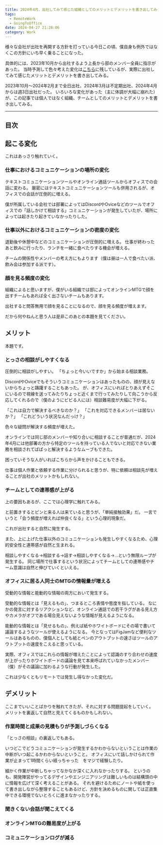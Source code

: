 ```yaml
---
title: 2024年4月、出社してみて感じた組織としてのメリットとデメリットを書き出してみる
tags:
  - RemoteWork
  - GoingToOffice
date: 2024-04-27 21:20:06
category: Work
---
```


様々な会社が出社を再開する方針を打っている今日この頃、僕自身も例外ではなくこの方針にいち早く乗ることになった。

具体的には、2023年10月から出社するよう上長から部のメンバー全員に指示があった。
当時予測して色々考えた変化は[こちら](https://skawashima.com/blog/2023/09/to-occur-by-full-time-attendance/)に残しているが、実際に出社してみて感じたメリットとデメリットを書き出してみる。

2023年10月〜2024年2月まで全日出社、2024年3月は不定期出社、2024年4月からは週3日出社だった。
いろいろな変化があった（主に体調が大幅に崩れた）が、この記事では個人ではなく組織、チームとしてのメリットとデメリットを書き出してみる。

<!-- more -->

---

## 目次

<!-- toc -->

## 起こる変化

これはあっさり触れていく。

### 仕事におけるコミュニケーションの場所の変化

テキストコミュニケーションツールやオンライン通話ツールからオフィスでの会話に変わる。
厳密にはテキストコミュニケーションツールも併用されるが、オフィスでの会話が圧倒的に増える。

僕が所属している会社では部署によってはDiscordやOviceなどのツールでオフィスでの「話しかけて相談する」コミュニケーションが発生していたが、場所によっては起きたり起きていなかったりした。

### 仕事以外におけるコミュニケーションの密度の変化

退勤後や休憩中などのコミュニケーションが圧倒的に増える。
仕事が終わったあと飲みに行ったり、ランチを一緒に食べたりする機会が増える。

チームの関係性やメンバーの考え方にもよります（僕は昼は一人で食べたい派、飲み会は参加する派です）。

### 顔を見る頻度の変化

組織によると思いますが、僕がいる組織では部によってオンラインMTGで顔を出すチームもあれば全く出さないチームもあります。

出社すると問答無用で顔を見ることになるので、顔を見る頻度が増えます。

だから何やねんと思う人は是非このあとの本題を見てください。

## メリット

本題です。

### とっさの相談がしやすくなる

圧倒的に相談がしやすい。
「ちょっと今いいですか」から始まる相談業務。

DiscordやOviceでもそういうコミュニケーションはあったものの、顔が見えないからちょっと躊躇することもあった。
が、オフィスにいればとりあえずそこにいるので視線を送ってみたりちょっと近くまで行ってみたりして向こうから反応してくれるので（僕のようにビビる人には）相談難易度が大幅に下がる。

「これは自力で解決するべきなのか？」
「これを対応できるメンバーは居ないか？」
「これどういう状況なんだっけ？」

色々な疑問が解決する頻度が増えた。

オンラインでは同じ部のメンバーや知り合いに相談することが普通だが、2024年4月には他部署の方から特定のツールを持っている人でないと対応できない業務を相談されてぱぱっと解決するようなムーブもできた。

困っていそうな人がいればこちらから声をかけることもできる。

仕事は個人作業と依頼する作業に分けられると思うが、特に依頼は相談先が増えることが出社のメリットかもしれない。

### チームとしての連帯感が上がる

上の要因もあるが、ここでは心理学に触れてみる。

と前置きするとピンと来る人は来ていると思うが、「単純接触効果」だ。
一言でいうと「会う頻度が増えれば仲良くなる」という心理的現象だ。

これが出社すると自然に発生する。

また、上に上げた仕事以外のコミュニケーションも発生しやすくなるため、心理的安全性と連帯感が自然と生まれる。

相談しやすくなる→相談する→話す→相談しやすくなる→…という無限ループが発生する。
同じ場所で仕事するという状況によってチームとしての連帯感やチーム意識は自然と伸びていくといえる。

### オフィスに居る人同士のMTGの情報量が増える

受動的な情報と能動的な情報の両方において発生する。

受動的な情報とは「見えるもの」、つまるところ表情や態度を指している。
なにかの発言に対するリアクションなど、オンライン通話での若干ラグがある見え方やカメラがオフである場合見えないような情報が見えるようになる。

能動的な情報とは「見せるもの」、例えば紙やホワイトボードにその場で書いて議論するようなツールが使えるようになる。
今となってはFigJamなど便利なツールはあるものの、僕個人としても紙とペンのアウトプットの速さはツールのアウトプットの速度をこえると思っている。

実際、オフィスではこれらの情報が増えたことによって認識のすり合わせの速度が上がったりホワイトボードの議論を見て本来呼ばれていなかったメンバー（僕）がその議論に加わるような行動が発生した。

これは少なくともリモートでは発生し得なかった変化だ。

## デメリット

ここまでいいことばかりを触れてきたが、それに対する問題提起をしていく。
メリットを裏返して自然と見えてくるものかもしれない。

### 作業時間と成果の見積もりが予測しづらくなる

「とっさの相談」の裏返しでもある。

いつどこでどうコミュニケーションが発生するかわからないということは作業の中断がいつ起こるかわからないということ。
オフィスにいて話しかけられて作業が止まって1時間くらい経っちゃった　をマジで経験したり。

細かく作業が中断しちゃってなかなか深くに入れなかったりする。
というのも、開発陣営がやってるデザインやエンジニアリングは難しいものは結構頭の中に情報を広げて深く考えることがある。
それを避けるためにノートや紙を使って書き出しながら整理することもあるけど、方針を決めるものに関しては正直集中できる環境でないとろくに進まなかったりする。

### 聞きくない会話が聞こえてくる

### オンラインMTGの難易度が上がる

### コミュニケーションログが減る	
